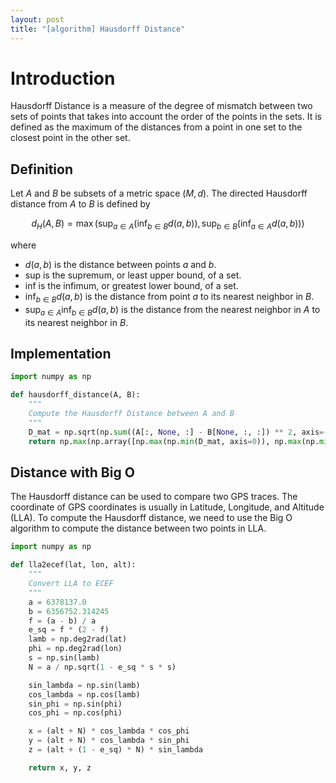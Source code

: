 ```yaml
---
layout: post
title: "[algorithm] Hausdorff Distance"
---
```

# Introduction

Hausdorff Distance is a measure of the degree of mismatch between two sets of points that takes into account the order of the points in the sets. It is defined as the maximum of the distances from a point in one set to the closest point in the other set.

## Definition

Let $A$ and $B$ be subsets of a metric space $(M, d)$. The directed Hausdorff distance from $A$ to $B$ is defined by

$$
d_{H}(A, B)=\max 
    \left( 
        \sup _{a \in A} ( 
            \inf _{b \in B} d(a, b)
        ),
        \sup _{b \in B} (
            \inf _{a \in A} d(a, b)
        )
    \right)
$$

where 
- $d(a, b)$ is the distance between points $a$ and $b$.
- sup is the supremum, or least upper bound, of a set.
- inf is the infimum, or greatest lower bound, of a set.
- $\inf _{b \in B} d(a, b)$ is the distance from point $a$ to its nearest neighbor in $B$.
- $\sup _{a \in A} \inf _{b \in B} d(a, b)$ is the distance from the nearest neighbor in $A$ to its nearest neighbor in $B$.

## Implementation

```python
import numpy as np

def hausdorff_distance(A, B):
    """
    Compute the Hausdorff Distance between A and B
    """
    D_mat = np.sqrt(np.sum((A[:, None, :] - B[None, :, :]) ** 2, axis=-1))
    return np.max(np.array([np.max(np.min(D_mat, axis=0)), np.max(np.min(D_mat, axis=1))]))
```

## Distance with Big O

The Hausdorff distance can be used to compare two GPS traces. The coordinate of GPS coordinates is usually in Latitude, Longitude, and Altitude (LLA). To compute the Hausdorff distance, we need to use the Big O algorithm to compute the distance between two points in LLA.

```python
import numpy as np

def lla2ecef(lat, lon, alt):
    """
    Convert LLA to ECEF
    """
    a = 6378137.0
    b = 6356752.314245
    f = (a - b) / a
    e_sq = f * (2 - f)
    lamb = np.deg2rad(lat)
    phi = np.deg2rad(lon)
    s = np.sin(lamb)
    N = a / np.sqrt(1 - e_sq * s * s)

    sin_lambda = np.sin(lamb)
    cos_lambda = np.cos(lamb)
    sin_phi = np.sin(phi)
    cos_phi = np.cos(phi)

    x = (alt + N) * cos_lambda * cos_phi
    y = (alt + N) * cos_lambda * sin_phi
    z = (alt + (1 - e_sq) * N) * sin_lambda

    return x, y, z
```